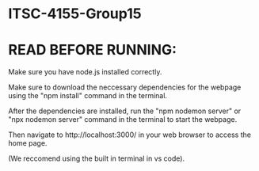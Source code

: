 # ITSC-4155-Group15

# READ BEFORE RUNNING:
Make sure you have node.js installed correctly.

Make sure to download the neccessary dependencies for the webpage using the "npm install" command in the terminal.

After the dependencies are installed, run the "npm nodemon server" or "npx nodemon server" command in the terminal to start the webpage.

Then navigate to http://localhost:3000/ in your web browser to access the home page.

(We reccomend using the built in terminal in vs code).
